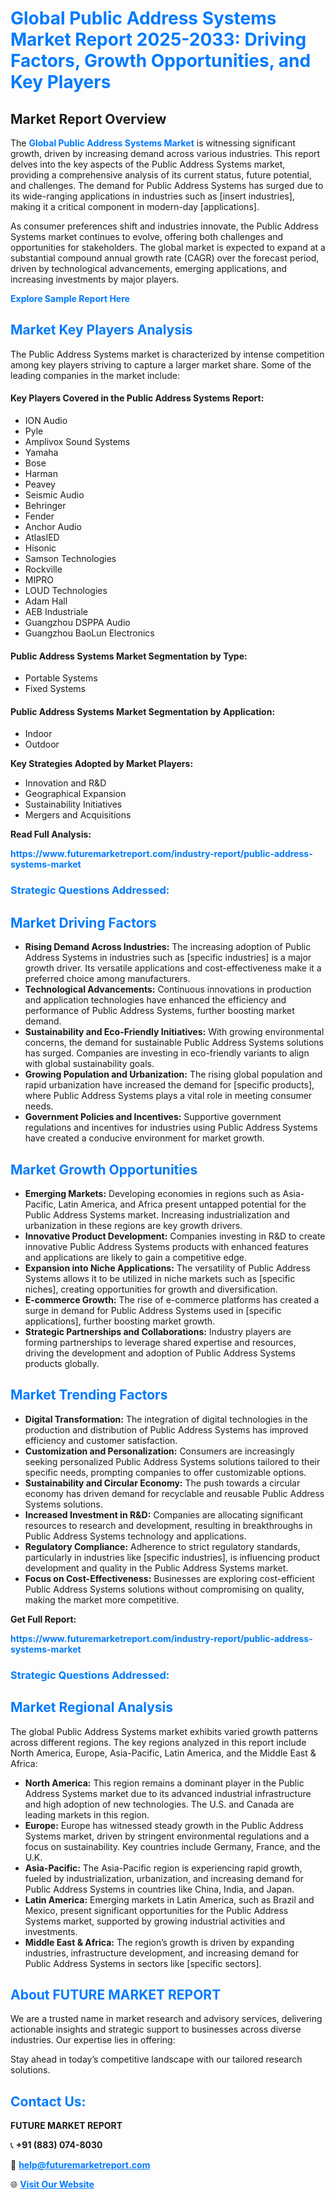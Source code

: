 <h1 style="color: #007BFF;">Global Public Address Systems Market Report 2025-2033: Driving Factors, Growth Opportunities, and Key Players</h1>

<section id="overview">
<h2>Market Report Overview</h2>
<p>The <a href="https://www.futuremarketreport.com/industry-report/public-address-systems-market" style="color: #007BFF; text-decoration: none;"><strong>Global Public Address Systems Market</strong></a> is witnessing significant growth, driven by increasing demand across various industries. This report delves into the key aspects of the Public Address Systems market, providing a comprehensive analysis of its current status, future potential, and challenges. The demand for Public Address Systems has surged due to its wide-ranging applications in industries such as [insert industries], making it a critical component in modern-day [applications].</p>
<p>As consumer preferences shift and industries innovate, the Public Address Systems market continues to evolve, offering both challenges and opportunities for stakeholders. The global market is expected to expand at a substantial compound annual growth rate (CAGR) over the forecast period, driven by technological advancements, emerging applications, and increasing investments by major players.</p>
</section>

<section id="overview">
<p><a href="https://www.futuremarketreport.com/request-sample/reportId=104876" style="color: #007BFF; text-decoration: none;"><strong>Explore Sample Report Here</strong></a></p>
</section>

<section id="key-players">
<h2 style="color: #007BFF;">Market Key Players Analysis</h2>
<p>The Public Address Systems market is characterized by intense competition among key players striving to capture a larger market share. Some of the leading companies in the market include:</p>
<h4>Key Players Covered in the Public Address Systems Report:</h4>
<ul><li>ION Audio</li><li>Pyle</li><li>Amplivox Sound Systems</li><li>Yamaha</li><li>Bose</li><li>Harman</li><li>Peavey</li><li>Seismic Audio</li><li>Behringer</li><li>Fender</li><li>Anchor Audio</li><li>AtlasIED</li><li>Hisonic</li><li>Samson Technologies</li><li>Rockville</li><li>MIPRO</li><li>LOUD Technologies</li><li>Adam Hall</li><li>AEB Industriale</li><li>Guangzhou DSPPA Audio</li><li>Guangzhou BaoLun Electronics</li></ul>
<h4>Public Address Systems Market Segmentation by Type:</h4>
<ul><li>Portable Systems</li><li>Fixed Systems</li></ul>

<h4>Public Address Systems Market Segmentation by Application:</h4>
<ul><li>Indoor</li><li>Outdoor</li></ul>
<p><strong>Key Strategies Adopted by Market Players:</strong></p>
<ul>
<li>Innovation and R&D</li>
<li>Geographical Expansion</li>
<li>Sustainability Initiatives</li>
<li>Mergers and Acquisitions</li>
</ul>
</section>

<section>
<p><strong>Read Full Analysis: </strong></p><a href="https://www.futuremarketreport.com/industry-report/public-address-systems-market" style="color: #007BFF; text-decoration: none;"><strong>https://www.futuremarketreport.com/industry-report/public-address-systems-market</strong></a>
<h3 style="color: #007BFF;">Strategic Questions Addressed:</h3>
</section>

<section id="driving-factors">
<h2 style="color: #007BFF;">Market Driving Factors</h2>
<ul>
<li><strong>Rising Demand Across Industries:</strong> The increasing adoption of Public Address Systems in industries such as [specific industries] is a major growth driver. Its versatile applications and cost-effectiveness make it a preferred choice among manufacturers.</li>
<li><strong>Technological Advancements:</strong> Continuous innovations in production and application technologies have enhanced the efficiency and performance of Public Address Systems, further boosting market demand.</li>
<li><strong>Sustainability and Eco-Friendly Initiatives:</strong> With growing environmental concerns, the demand for sustainable Public Address Systems solutions has surged. Companies are investing in eco-friendly variants to align with global sustainability goals.</li>
<li><strong>Growing Population and Urbanization:</strong> The rising global population and rapid urbanization have increased the demand for [specific products], where Public Address Systems plays a vital role in meeting consumer needs.</li>
<li><strong>Government Policies and Incentives:</strong> Supportive government regulations and incentives for industries using Public Address Systems have created a conducive environment for market growth.</li>
</ul>
</section>

<section id="growth-opportunities">
<h2 style="color: #007BFF;">Market Growth Opportunities</h2>
<ul>
<li><strong>Emerging Markets:</strong> Developing economies in regions such as Asia-Pacific, Latin America, and Africa present untapped potential for the Public Address Systems market. Increasing industrialization and urbanization in these regions are key growth drivers.</li>
<li><strong>Innovative Product Development:</strong> Companies investing in R&D to create innovative Public Address Systems products with enhanced features and applications are likely to gain a competitive edge.</li>
<li><strong>Expansion into Niche Applications:</strong> The versatility of Public Address Systems allows it to be utilized in niche markets such as [specific niches], creating opportunities for growth and diversification.</li>
<li><strong>E-commerce Growth:</strong> The rise of e-commerce platforms has created a surge in demand for Public Address Systems used in [specific applications], further boosting market growth.</li>
<li><strong>Strategic Partnerships and Collaborations:</strong> Industry players are forming partnerships to leverage shared expertise and resources, driving the development and adoption of Public Address Systems products globally.</li>
</ul>
</section>

<section id="trending-factors">
<h2 style="color: #007BFF;">Market Trending Factors</h2>
<ul>
<li><strong>Digital Transformation:</strong> The integration of digital technologies in the production and distribution of Public Address Systems has improved efficiency and customer satisfaction.</li>
<li><strong>Customization and Personalization:</strong> Consumers are increasingly seeking personalized Public Address Systems solutions tailored to their specific needs, prompting companies to offer customizable options.</li>
<li><strong>Sustainability and Circular Economy:</strong> The push towards a circular economy has driven demand for recyclable and reusable Public Address Systems solutions.</li>
<li><strong>Increased Investment in R&D:</strong> Companies are allocating significant resources to research and development, resulting in breakthroughs in Public Address Systems technology and applications.</li>
<li><strong>Regulatory Compliance:</strong> Adherence to strict regulatory standards, particularly in industries like [specific industries], is influencing product development and quality in the Public Address Systems market.</li>
<li><strong>Focus on Cost-Effectiveness:</strong> Businesses are exploring cost-efficient Public Address Systems solutions without compromising on quality, making the market more competitive.</li>
</ul>
</section>

<section>
<p><strong>Get Full Report: </strong></p><a href="https://www.futuremarketreport.com/industry-report/public-address-systems-market" style="color: #007BFF; text-decoration: none;"><strong>https://www.futuremarketreport.com/industry-report/public-address-systems-market</strong></a>
<h3 style="color: #007BFF;">Strategic Questions Addressed:</h3>
</section>


<section id="regional-analysis">
<h2 style="color: #007BFF;">Market Regional Analysis</h2>
<p>The global Public Address Systems market exhibits varied growth patterns across different regions. The key regions analyzed in this report include North America, Europe, Asia-Pacific, Latin America, and the Middle East & Africa:</p>
<ul>
<li><strong>North America:</strong> This region remains a dominant player in the Public Address Systems market due to its advanced industrial infrastructure and high adoption of new technologies. The U.S. and Canada are leading markets in this region.</li>
<li><strong>Europe:</strong> Europe has witnessed steady growth in the Public Address Systems market, driven by stringent environmental regulations and a focus on sustainability. Key countries include Germany, France, and the U.K.</li>
<li><strong>Asia-Pacific:</strong> The Asia-Pacific region is experiencing rapid growth, fueled by industrialization, urbanization, and increasing demand for Public Address Systems in countries like China, India, and Japan.</li>
<li><strong>Latin America:</strong> Emerging markets in Latin America, such as Brazil and Mexico, present significant opportunities for the Public Address Systems market, supported by growing industrial activities and investments.</li>
<li><strong>Middle East & Africa:</strong> The region’s growth is driven by expanding industries, infrastructure development, and increasing demand for Public Address Systems in sectors like [specific sectors].</li>
</ul>
</section>

<footer>
<h2 style="color: #007BFF;">About FUTURE MARKET REPORT</h2>
<p>We are a trusted name in market research and advisory services, delivering actionable insights and strategic support to businesses across diverse industries. Our expertise lies in offering:</p>

<p>Stay ahead in today’s competitive landscape with our tailored research solutions.</p>

<h2 style="color: #007BFF;">Contact Us:</h2>
<p><strong>FUTURE MARKET REPORT</strong></p>
<p>📞 <strong>+91 (883) 074-8030</strong></p>
<p>📧 <strong><a href="mailto:help@futuremarketreport.com" style="color: #007BFF;">help@futuremarketreport.com</a></strong></p>
<p>🌐 <strong><a href="https://www.futuremarketreport.com/" style="color: #007BFF;">Visit Our Website</a></strong></p>
</footer>